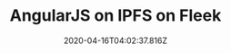 ---
template: post
title: AngularJS on IPFS on Fleek
slug: angularjs-on-ipfs-on-fleek
draft: false
date: 2020-04-16T04:02:37.816Z
description: >-
  Go with Hugo and Fleek to create a beautiful blog and deploy it on IPFS!
category: Tutorial
socialImage: ./media/Hugo/HugoSocialImage.png
tags:
  - Tutorial
  - Resource
---